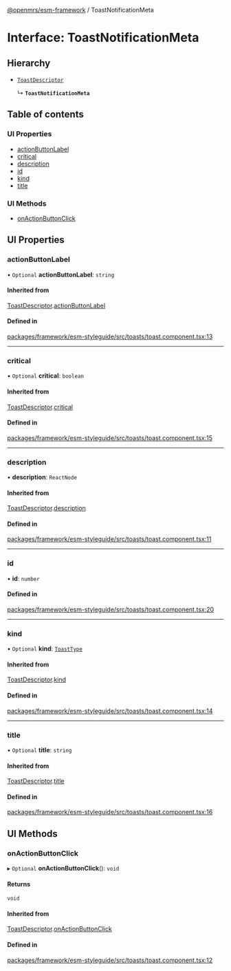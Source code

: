 [@openmrs/esm-framework](../API.md) / ToastNotificationMeta

# Interface: ToastNotificationMeta

## Hierarchy

- [`ToastDescriptor`](ToastDescriptor.md)

  ↳ **`ToastNotificationMeta`**

## Table of contents

### UI Properties

- [actionButtonLabel](ToastNotificationMeta.md#actionbuttonlabel)
- [critical](ToastNotificationMeta.md#critical)
- [description](ToastNotificationMeta.md#description)
- [id](ToastNotificationMeta.md#id)
- [kind](ToastNotificationMeta.md#kind)
- [title](ToastNotificationMeta.md#title)

### UI Methods

- [onActionButtonClick](ToastNotificationMeta.md#onactionbuttonclick)

## UI Properties

### actionButtonLabel

• `Optional` **actionButtonLabel**: `string`

#### Inherited from

[ToastDescriptor](ToastDescriptor.md).[actionButtonLabel](ToastDescriptor.md#actionbuttonlabel)

#### Defined in

[packages/framework/esm-styleguide/src/toasts/toast.component.tsx:13](https://github.com/mccarthyaaron/openmrs-esm-core/blob/main/packages/framework/esm-styleguide/src/toasts/toast.component.tsx#L13)

___

### critical

• `Optional` **critical**: `boolean`

#### Inherited from

[ToastDescriptor](ToastDescriptor.md).[critical](ToastDescriptor.md#critical)

#### Defined in

[packages/framework/esm-styleguide/src/toasts/toast.component.tsx:15](https://github.com/mccarthyaaron/openmrs-esm-core/blob/main/packages/framework/esm-styleguide/src/toasts/toast.component.tsx#L15)

___

### description

• **description**: `ReactNode`

#### Inherited from

[ToastDescriptor](ToastDescriptor.md).[description](ToastDescriptor.md#description)

#### Defined in

[packages/framework/esm-styleguide/src/toasts/toast.component.tsx:11](https://github.com/mccarthyaaron/openmrs-esm-core/blob/main/packages/framework/esm-styleguide/src/toasts/toast.component.tsx#L11)

___

### id

• **id**: `number`

#### Defined in

[packages/framework/esm-styleguide/src/toasts/toast.component.tsx:20](https://github.com/mccarthyaaron/openmrs-esm-core/blob/main/packages/framework/esm-styleguide/src/toasts/toast.component.tsx#L20)

___

### kind

• `Optional` **kind**: [`ToastType`](../API.md#toasttype)

#### Inherited from

[ToastDescriptor](ToastDescriptor.md).[kind](ToastDescriptor.md#kind)

#### Defined in

[packages/framework/esm-styleguide/src/toasts/toast.component.tsx:14](https://github.com/mccarthyaaron/openmrs-esm-core/blob/main/packages/framework/esm-styleguide/src/toasts/toast.component.tsx#L14)

___

### title

• `Optional` **title**: `string`

#### Inherited from

[ToastDescriptor](ToastDescriptor.md).[title](ToastDescriptor.md#title)

#### Defined in

[packages/framework/esm-styleguide/src/toasts/toast.component.tsx:16](https://github.com/mccarthyaaron/openmrs-esm-core/blob/main/packages/framework/esm-styleguide/src/toasts/toast.component.tsx#L16)

## UI Methods

### onActionButtonClick

▸ `Optional` **onActionButtonClick**(): `void`

#### Returns

`void`

#### Inherited from

[ToastDescriptor](ToastDescriptor.md).[onActionButtonClick](ToastDescriptor.md#onactionbuttonclick)

#### Defined in

[packages/framework/esm-styleguide/src/toasts/toast.component.tsx:12](https://github.com/mccarthyaaron/openmrs-esm-core/blob/main/packages/framework/esm-styleguide/src/toasts/toast.component.tsx#L12)
